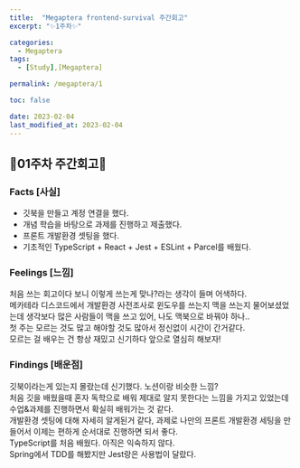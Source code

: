 ```yaml
---
title:  "Megaptera frontend-survival 주간회고"
excerpt: "✨1주차✨"

categories:
  - Megaptera
tags:
  - [Study],[Megaptera]

permalink: /megaptera/1

toc: false

date: 2023-02-04
last_modified_at: 2023-02-04
---
```

## 💫01주차 주간회고💫

### Facts [사실]
- 깃북을 만들고 계정 연결을 했다.
- 개념 학습을 바탕으로 과제를 진행하고 제출했다.
- 프론트 개발환경 셋팅을 했다.
- 기초적인 TypeScript + React + Jest + ESLint + Parcel를 배웠다.

### Feelings [느낌]
처음 쓰는 회고이다 보니 이렇게 쓰는게 맞나?라는 생각이 들며 어색하다.\
메카테라 디스코드에서 개발환경 사전조사로 윈도우를 쓰는지 맥을 쓰는지 물어보셨었는데 생각보다 많은 사람들이 맥을 쓰고 있어, 나도 맥북으로 바꿔야 하나..\
첫 주는 모르는 것도 많고 해야할 것도 많아서 정신없이 시간이 간거같다.\
모르는 걸 배우는 건 항상 재밌고 신기하다 앞으로 열심히 해보자!

### Findings [배운점]
깃북이라는게 있는지 몰랐는데 신기했다. 노션이랑 비슷한 느낌?\
처음 깃을 배웠을때 혼자 독학으로 배워 제대로 알지 못한다는 느낌을 가지고 있었는데 수업&amp;과제를 진행하면서 확실히 배워가는 것 같다.\
개발환경 셋팅에 대해 자세히 알게된거 같다, 과제로 나만의 프론트 개발환경 세팅을 만들어서 이제는 편하게 순서대로 진행하면 되서 좋다.\
TypeScript를 처음 배웠다. 아직은 익숙하지 않다.\
Spring에서 TDD를 해봤지만 Jest랑은 사용법이 달랐다.




